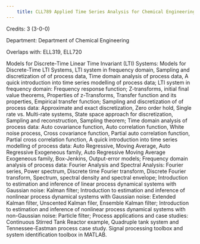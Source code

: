 ```yaml
---
    title: CLL789 Applied Time Series Analysis for Chemical Engineering
---
```

Credits: 3 (3-0-0)

Department: Department of Chemical Engineering

Overlaps with: ELL319, ELL720

Models for Discrete-Time Linear Time Invariant (LTI) Systems: Models for Discrete-Time LTI Systems, LTI system in frequency domain, Sampling and discretization of of process data, Time domain analysis of process data, A quick introduction into time series modelling of process data; LTI system in frequency domain: Frequency response function; Z-transforms, initial final value theorems, Properties of z-Transforms, Transfer function and its properties, Empirical transfer function; Sampling and discretization of of process data: Approximate and exact discretization, Zero order hold, Single rate vs. Multi-rate systems, State space approach for discretization, Sampling and reconstruction, Sampling theorem; Time domain analysis of process data: Auto covariance function, Auto correlation function, White noise process, Cross covariance function, Partial auto correlation function, Partial cross correlation function, A quick introduction into time series modelling of process data: Auto Regressive, Moving Average, Auto Regressive Exogeneous family, Auto Regressive Moving Average Exogeneous family, Box-Jenkins, Output-error models; Frequency domain analysis of process data: Fourier Analysis and Spectral Analysis: Fourier series, Power spectrum, Discrete time Fourier transform, Discrete Fourier transform, Spectrum, spectral density and spectral envelope; Introduction to estimation and inference of linear process dynamical systems with Gaussian noise: Kalman filter; Introduction to estimation and inference of nonlinear process dynamical systems with Gaussian noise: Extended Kalman filter, Unscented Kalman filer, Ensemble Kalman filter; Introduction to estimation and inference of nonlinear process dynamical systems with non-Gaussian noise: Particle filter; Process applications and case studies: Continuous Stirred Tank Reactor example, Quadruple tank system and Tennessee-Eastman process case study. Signal processing toolbox and system identification toolbox in MATLAB.